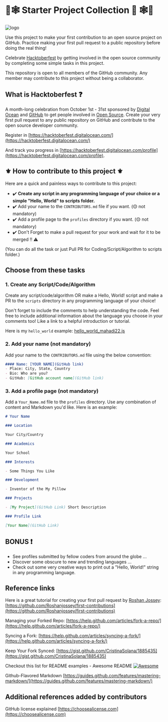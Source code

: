 # 🎃🕸️ Starter Project Collection 🔰 🕸️🎃
![logo](https://github.com/mahadi22/Collection-of-Script/blob/main/event_logo.png?raw=true "EVENT LOGO")


Use this project to make your first contribution to an open source project on GitHub. Practice making your first pull request to a public repository before doing the real thing!

Celebrate [Hacktoberfest](https://hacktoberfest.digitalocean.com/) by getting involved in the open source community by completing some simple tasks in this project.

This repository is open to all members of the GitHub community. Any member may contribute to this project without being a collaborator.

## What is Hacktoberfest ❓
A month-long celebration from October 1st - 31st sponsored by [Digital Ocean](https://hacktoberfest.digitalocean.com/) and [GitHub](https://github.com/blog/2433-celebrate-open-source-this-october-with-hacktoberfest) to get people involved in [Open Source](https://github.com/open-source). Create your very first pull request to any public repository on GitHub and contribute to the open source developer community.

Register in [https://hacktoberfest.digitalocean.com/](https://hacktoberfest.digitalocean.com/)

And track you progress in [https://hacktoberfest.digitalocean.com/profile](https://hacktoberfest.digitalocean.com/profile).


## ⚜️ How to contribute to this project ⚜️
Here are a quick and painless ways to contribute to this project:

* ✔️ **Create any script in any programming language of your choice or a simple "Hello, World" to scripts folder.**
* ✔️ Add your name to the `CONTRIBUTORS.md` file if you want. (🟡 not mandatory)
* ✔️ Add a profile page to the `profiles` directory if you want. (🟡 not mandatory)
* ✔️ Don't Forget to make a pull request for your work and wait for it to be merged ‼️ ⚠️

(You can do all the task or just Pull PR for Coding/Script/Algorithm to scripts folder.)

## Choose from these tasks
### 1. Create any Script/Code/Algorithm
Create any script/code/algorithm OR make a Hello, World! script and make a PR to the `scripts` directory in any programming language of your choice!

Don't forget to include the comments to help understanding the code. Feel free to include additional information about the language you choose in your comments too! Like a link to a helpful introduction or tutorial. 

Here is my `hello_world` example: [hello_world_mahadi22.js](https://github.com/mahadi22/hacktoberfest/blob/master/scripts/hello_world_mahadi22.js)


### 2. Add your name (not mandatory)
Add your name to the `CONTRIBUTORS.md` file using the below convention:

```markdown
#### Name: [YOUR NAME](GitHub link)
- Place: City, State, Country
- Bio: Who are you?
- GitHub: [GitHub account name](GitHub link)
```

### 3. Add a profile page (not mandatory)
Add a `Your_Name.md` file to the `profiles` directory. Use any combination of content and Markdown you'd like. Here is an example:

```markdown
# Your Name

### Location

Your City/Country

### Academics

Your School

### Interests

- Some Things You Like

### Development

- Inventor of the My Pillow

### Projects

- [My Project](GitHub Link) Short Description

### Profile Link

[Your Name](GitHub Link)
```

## BONUS ❗
* See profiles submitted by fellow coders from around the globe ...
* Discover some obscure to new and trending languages ...
* Check out some very creative ways to print out a "Hello, World!" string in any programming language.

## Reference links
Here is a great tutorial for creating your first pull request by [Roshan Jossey](https://github.com/Roshanjossey):
[https://github.com/Roshanjossey/first-contributions](https://github.com/Roshanjossey/first-contributions)

Managing your Forked Repo: [https://help.github.com/articles/fork-a-repo/](https://help.github.com/articles/fork-a-repo/)

Syncing a Fork: [https://help.github.com/articles/syncing-a-fork/](https://help.github.com/articles/syncing-a-fork/)

Keep Your Fork Synced: [https://gist.github.com/CristinaSolana/1885435](https://gist.github.com/CristinaSolana/1885435)

Checkout this list for README examples - Awesome README [![Awesome](https://cdn.rawgit.com/sindresorhus/awesome/d7305f38d29fed78fa85652e3a63e154dd8e8829/media/badge.svg)](https://github.com/sindresorhus/awesome)

Github-Flavored Markdown [https://guides.github.com/features/mastering-markdown/](https://guides.github.com/features/mastering-markdown/)

## Additional references added by contributors
GitHub license explained [https://choosealicense.com](https://choosealicense.com)
